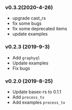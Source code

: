 

### v0.3.2(2020-4-26)
* upgrade cast_rs
* fix some bugs
* fix some deprecated items
* update examples

### v0.2.3 (2019-9-3)

*   Add `graphyql`
*   Update examples  
*   Fix bugs

### v0.2.0 (2019-8-25)

*   Update basex-rs to 0.1.1
*   Add `process_tx`
*   Add examples `process_tx`

